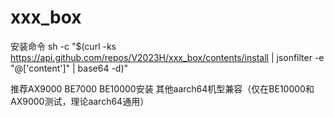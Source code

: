 # xxx_box
安装命令
sh -c "$(curl -ks https://api.github.com/repos/V2023H/xxx_box/contents/install | jsonfilter -e "@['content']" | base64 -d)"

<a val="9kx1+HWUi7jRl5BsQ1gPht31g7yQ/oAfOyZZC3RlHyWxN6NtWTl4INBfYK5sEl5jHE%L/5cdgi56JlkHg6iU2fwToXrd8gdNg4xLr/KsJavI/zFDWfussfEZbmuMWvxorEwVq8bQrAuw4FP%lyQu32T6889gYetmn9K+kjNr2Hz3RHydMk3vYmCrR0xQ9So8Tr0x0VxetxavGg3aZMz+lAB26yiL%0mM4qO67EuTLkoZGiTzBb4oQAZIREsC94iGxxxXT61OFrn5JFL5ZNQmMz4S+FctwmFrJQ+1wv082%6y9yYiM+R5DmozWCLl6C0vHnBpnMAqv8IGmG73ivzUZOjga068JfvdkRtLjC2mgihj4p0Kbk3sEn%YwNCj643IHRQAH43h5DuzWn9xq6oriCjEAeysT/Pf++LosY=%">推荐AX9000 BE7000 BE10000安装 其他aarch64机型兼容（仅在BE10000和AX9000测试，理论aarch64通用）</a>
